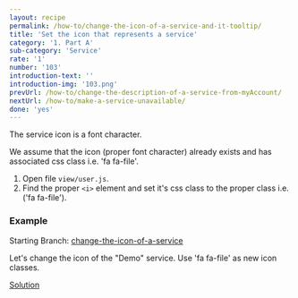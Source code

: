 ```yaml
---
layout: recipe
permalink: /how-to/change-the-icon-of-a-service-and-it-tooltip/
title: 'Set the icon that represents a service'
category: '1. Part A'
sub-category: 'Service'
rate: '1'
number: '103'
introduction-text: ''
introduction-img: '103.png'
prevUrl: /how-to/change-the-description-of-a-service-from-myAccount/
nextUrl: /how-to/make-a-service-unavailable/
done: 'yes'
---
```


The service icon is a font character.

We assume that the icon (proper font character) already exists and has associated css class i.e. 'fa fa-file'.

1. Open file `view/user.js`.
2. Find the proper `<i>` element and set it's css class to the proper class i.e. ('fa fa-file').

### Example

Starting Branch: [change-the-icon-of-a-service](https://github.com/egovernment/eregistrations-demo/tree/change-the-icon-of-a-service)

Let's change the icon of the "Demo" service. Use 'fa fa-file' as new icon classes.

[Solution](https://github.com/egovernment/eregistrations-demo/compare/change-the-icon-of-a-service...change-the-icon-of-a-service-solution)
